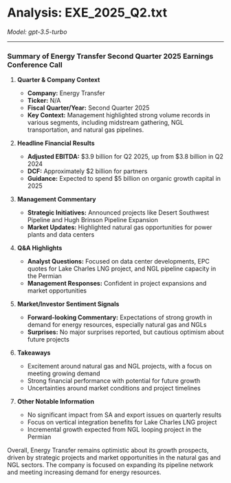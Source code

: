 # Analysis: EXE_2025_Q2.txt

*Model: gpt-3.5-turbo*

---

### Summary of Energy Transfer Second Quarter 2025 Earnings Conference Call

1. **Quarter & Company Context**
   - **Company:** Energy Transfer
   - **Ticker:** N/A
   - **Fiscal Quarter/Year:** Second Quarter 2025
   - **Key Context:** Management highlighted strong volume records in various segments, including midstream gathering, NGL transportation, and natural gas pipelines.

2. **Headline Financial Results**
   - **Adjusted EBITDA:** $3.9 billion for Q2 2025, up from $3.8 billion in Q2 2024
   - **DCF:** Approximately $2 billion for partners
   - **Guidance:** Expected to spend $5 billion on organic growth capital in 2025

3. **Management Commentary**
   - **Strategic Initiatives:** Announced projects like Desert Southwest Pipeline and Hugh Brinson Pipeline Expansion
   - **Market Updates:** Highlighted natural gas opportunities for power plants and data centers

4. **Q&A Highlights**
   - **Analyst Questions:** Focused on data center developments, EPC quotes for Lake Charles LNG project, and NGL pipeline capacity in the Permian
   - **Management Responses:** Confident in project expansions and market opportunities

5. **Market/Investor Sentiment Signals**
   - **Forward-looking Commentary:** Expectations of strong growth in demand for energy resources, especially natural gas and NGLs
   - **Surprises:** No major surprises reported, but cautious optimism about future projects

6. **Takeaways**
   - Excitement around natural gas and NGL projects, with a focus on meeting growing demand
   - Strong financial performance with potential for future growth
   - Uncertainties around market conditions and project timelines

7. **Other Notable Information**
   - No significant impact from SA and export issues on quarterly results
   - Focus on vertical integration benefits for Lake Charles LNG project
   - Incremental growth expected from NGL looping project in the Permian

Overall, Energy Transfer remains optimistic about its growth prospects, driven by strategic projects and market opportunities in the natural gas and NGL sectors. The company is focused on expanding its pipeline network and meeting increasing demand for energy resources.